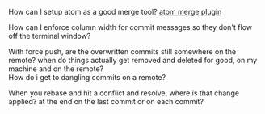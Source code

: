 How can I setup atom as a good merge tool?
[atom merge plugin](https://atom.io/packages/merge-conflicts)

How can I enforce column width for commit messages so they don't flow off the terminal window?

With force push, are the overwritten commits still somewhere on the remote?
when do things actually get removed and deleted for good, on my machine and on the remote?  
How do i get to dangling commits on a remote?

When you rebase and hit a conflict and resolve, where is that change applied?  at the end on the last commit or on each commit?
